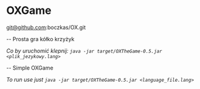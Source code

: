 # OXGame

git@github.com:boczkas/OX.git

--
Prosta gra kółko krzyżyk

*Co by uruchomić klepnij: `java -jar target/OXTheGame-0.5.jar <plik_jezykowy.lang>`*

--
Simple OXGame

*To run use just `java -jar target/OXTheGame-0.5.jar <language_file.lang>`*

